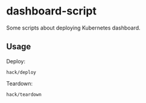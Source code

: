 # dashboard-script
Some scripts about deploying Kubernetes dashboard.

## Usage
Deploy:
```shell
hack/deploy
```
Teardown:
```shell
hack/teardown
```